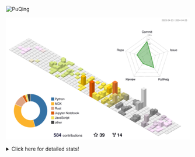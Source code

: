 ![PuQing](https://user-images.githubusercontent.com/27223114/171565019-9a56fae6-b08b-421f-99db-7e830da42371.png)

![](./profile-3d-contrib/profile-season-animate.svg)

<details>
<summary>Click here for detailed stats!</summary>

<!--START_SECTION:waka-->
![Lines of code](https://img.shields.io/badge/From%20Hello%20World%20I%27ve%20Written-1.4%20million%20lines%20of%20code-blue)

**🐱 My GitHub Data** 

> 📦 373.8 kB Used in GitHub's Storage 
 > 
> 🏆 217 Contributions in the Year 2024
 > 
> 🚫 Not Opted to Hire
 > 
> 📜 47 Public Repositories 
 > 
> 🔑 29 Private Repositories 
 > 
**I'm an Early 🐤** 

```text
🌞 Morning                608 commits         ██░░░░░░░░░░░░░░░░░░░░░░░   07.85 % 
🌆 Daytime                3577 commits        ████████████░░░░░░░░░░░░░   46.19 % 
🌃 Evening                1609 commits        █████░░░░░░░░░░░░░░░░░░░░   20.78 % 
🌙 Night                  1950 commits        ██████░░░░░░░░░░░░░░░░░░░   25.18 % 
```


📊 **This Week I Spent My Time On** 

```text
💬 Programming Languages: 
Python                   4 hrs 3 mins        █████████████████████░░░░   82.28 % 
Markdown                 28 mins             ██░░░░░░░░░░░░░░░░░░░░░░░   09.57 % 
TeX                      13 mins             █░░░░░░░░░░░░░░░░░░░░░░░░   04.44 % 
Docker                   8 mins              █░░░░░░░░░░░░░░░░░░░░░░░░   02.80 % 
Text                     2 mins              ░░░░░░░░░░░░░░░░░░░░░░░░░   00.74 % 

🔥 Editors: 
VS Code                  4 hrs 27 mins       ███████████████████████░░   90.43 % 
Obsidian                 28 mins             ██░░░░░░░░░░░░░░░░░░░░░░░   09.57 % 

💻 Operating System: 
Linux                    4 hrs 3 mins        █████████████████████░░░░   82.28 % 
Mac                      41 mins             ████░░░░░░░░░░░░░░░░░░░░░   14.11 % 
WSL                      10 mins             █░░░░░░░░░░░░░░░░░░░░░░░░   03.60 % 
```


<!--END_SECTION:waka-->
</details>
